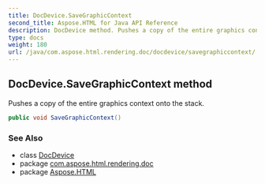 ```yaml
---
title: DocDevice.SaveGraphicContext
second_title: Aspose.HTML for Java API Reference
description: DocDevice method. Pushes a copy of the entire graphics context onto the stack
type: docs
weight: 180
url: /java/com.aspose.html.rendering.doc/docdevice/savegraphiccontext/
---
```

## DocDevice.SaveGraphicContext method

Pushes a copy of the entire graphics context onto the stack.

```java
public void SaveGraphicContext()
```

### See Also

* class [DocDevice](../)
* package [com.aspose.html.rendering.doc](../../docdevice/)
* package [Aspose.HTML](../../../)

